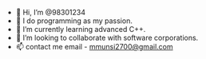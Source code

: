 - 👋 Hi, I’m @98301234
- 👀 I do programming as my passion.
- 🌱 I’m currently learning advanced C++.
- 💞️ I’m looking to collaborate with software corporations.
- 📫 contact me 
email - mmunsi2700@gmail.com

<!---
98301234/98301234 is a ✨ special ✨ repository because its `README.md` (this file) appears on your GitHub profile.
You can click the Preview link to take a look at your changes.
--->
